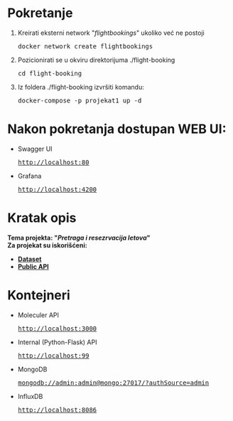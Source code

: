<body>
	<h1>Pokretanje</h1>
	<ol>
		<li>
		    Kreirati eksterni network "<em>flightbookings</em>" ukoliko već ne postoji
		    <pre>docker network create flightbookings</pre>
		</li>
		<li>
			Pozicionirati se u okviru direktorijuma ./flight-booking<br/>
			<pre>cd flight-booking</pre>
		</li>
		<li>
			Iz foldera ./flight-booking izvršiti komandu:<br/>
			<pre>docker-compose -p projekat1 up -d</pre>
		</li>
	</ol>
	<h1>Nakon pokretanja dostupan WEB UI:</h1>
	<ul>
		<li>
			Swagger UI<br/>
			<pre><a href="http://localhost:80">http://localhost:80</a></pre>
		</li>
		<li>
			Grafana<br/>
			<pre><a href="http://localhost:4200">http://localhost:4200</a></pre>
		</li>
	</ul>
	<h1>Kratak opis</h1>
	<b>Tema projekta: "<i>Pretraga i resezrvacija letova</i>"<br/>
	Za projekat su iskorišćeni:
	  <ul>
	    <li>
	      <a href="https://www.kaggle.com/datasets/ananthr1/weather-prediction">Dataset</a>
	    </li>
	    <li>
	      <a href="https://developers.amadeus.com">Public API</a>
	    </li>
	  </ul>
	</b>
	<h1>Kontejneri</h1>
	<ul>
	  <li>
	     Moleculer API
	    <pre><a href="http://localhost:3000">http://localhost:3000</a></pre>
	  </li>
	  <li>
	     Internal (Python-Flask) API
	    <pre><a href="http://localhost:99">http://localhost:99</a></pre>
	  </li>
	  <li>
	     MongoDB
	    <pre><a href="mongodb://admin:admin@mongo:27017/?authSource=admin">mongodb://admin:admin@mongo:27017/?authSource=admin</a></pre>
	  </li>
	  <li>
	     InfluxDB
	    <pre><a href="http://localhost:8086">http://localhost:8086</a></pre>
	  </li>
	</ul>
</body>
